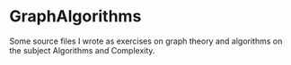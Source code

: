 # GraphAlgorithms
Some source files I wrote as exercises on graph theory and algorithms on the subject Algorithms and Complexity.

